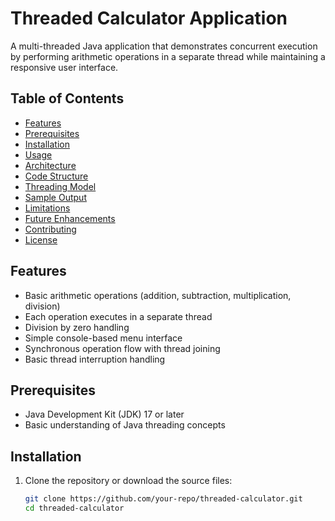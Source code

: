 # Threaded Calculator Application

A multi-threaded Java application that demonstrates concurrent execution by performing arithmetic operations in a separate thread while maintaining a responsive user interface.

## Table of Contents
- [Features](#features)
- [Prerequisites](#prerequisites)
- [Installation](#installation)
- [Usage](#usage)
- [Architecture](#architecture)
- [Code Structure](#code-structure)
- [Threading Model](#threading-model)
- [Sample Output](#sample-output)
- [Limitations](#limitations)
- [Future Enhancements](#future-enhancements)
- [Contributing](#contributing)
- [License](#license)

## Features
-  Basic arithmetic operations (addition, subtraction, multiplication, division)
-  Each operation executes in a separate thread
-  Division by zero handling
-  Simple console-based menu interface
-  Synchronous operation flow with thread joining
-  Basic thread interruption handling

## Prerequisites
- Java Development Kit (JDK) 17 or later
- Basic understanding of Java threading concepts

## Installation
1. Clone the repository or download the source files:
   ```bash
   git clone https://github.com/your-repo/threaded-calculator.git
   cd threaded-calculator


